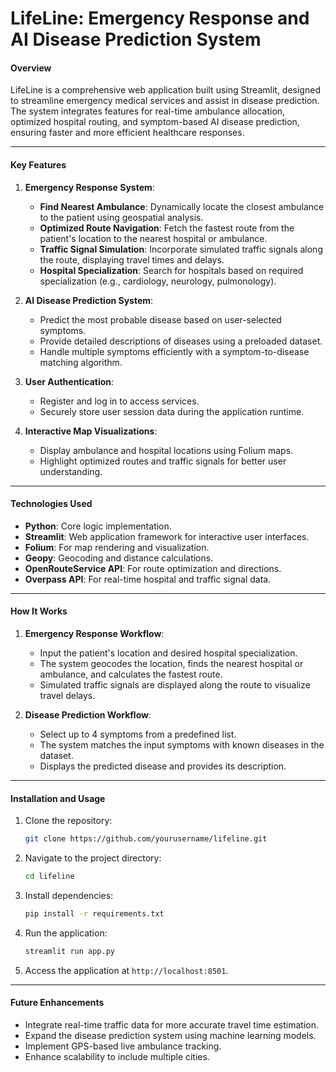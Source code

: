 # **LifeLine: Emergency Response and AI Disease Prediction System**

#### **Overview**
LifeLine is a comprehensive web application built using Streamlit, designed to streamline emergency medical services and assist in disease prediction. The system integrates features for real-time ambulance allocation, optimized hospital routing, and symptom-based AI disease prediction, ensuring faster and more efficient healthcare responses.

---

#### **Key Features**
1. **Emergency Response System**:
   - **Find Nearest Ambulance**: Dynamically locate the closest ambulance to the patient using geospatial analysis.
   - **Optimized Route Navigation**: Fetch the fastest route from the patient's location to the nearest hospital or ambulance.
   - **Traffic Signal Simulation**: Incorporate simulated traffic signals along the route, displaying travel times and delays.
   - **Hospital Specialization**: Search for hospitals based on required specialization (e.g., cardiology, neurology, pulmonology).

2. **AI Disease Prediction System**:
   - Predict the most probable disease based on user-selected symptoms.
   - Provide detailed descriptions of diseases using a preloaded dataset.
   - Handle multiple symptoms efficiently with a symptom-to-disease matching algorithm.

3. **User Authentication**:
   - Register and log in to access services.
   - Securely store user session data during the application runtime.

4. **Interactive Map Visualizations**:
   - Display ambulance and hospital locations using Folium maps.
   - Highlight optimized routes and traffic signals for better user understanding.

---

#### **Technologies Used**
- **Python**: Core logic implementation.
- **Streamlit**: Web application framework for interactive user interfaces.
- **Folium**: For map rendering and visualization.
- **Geopy**: Geocoding and distance calculations.
- **OpenRouteService API**: For route optimization and directions.
- **Overpass API**: For real-time hospital and traffic signal data.

---

#### **How It Works**
1. **Emergency Response Workflow**:
   - Input the patient's location and desired hospital specialization.
   - The system geocodes the location, finds the nearest hospital or ambulance, and calculates the fastest route.
   - Simulated traffic signals are displayed along the route to visualize travel delays.

2. **Disease Prediction Workflow**:
   - Select up to 4 symptoms from a predefined list.
   - The system matches the input symptoms with known diseases in the dataset.
   - Displays the predicted disease and provides its description.

---

#### **Installation and Usage**
1. Clone the repository:
   ```bash
   git clone https://github.com/yourusername/lifeline.git
   ```
2. Navigate to the project directory:
   ```bash
   cd lifeline
   ```
3. Install dependencies:
   ```bash
   pip install -r requirements.txt
   ```
4. Run the application:
   ```bash
   streamlit run app.py
   ```
5. Access the application at `http://localhost:8501`.

---

#### **Future Enhancements**
- Integrate real-time traffic data for more accurate travel time estimation.
- Expand the disease prediction system using machine learning models.
- Implement GPS-based live ambulance tracking.
- Enhance scalability to include multiple cities.
